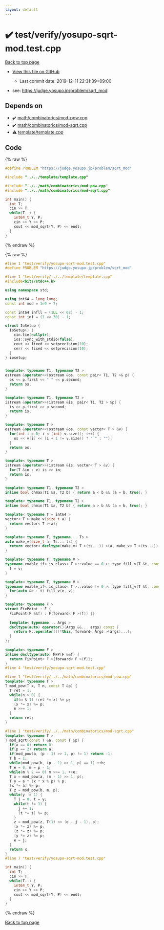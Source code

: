 ```yaml
---
layout: default
---
```


<!-- mathjax config similar to math.stackexchange -->
<script type="text/javascript" async
  src="https://cdnjs.cloudflare.com/ajax/libs/mathjax/2.7.5/MathJax.js?config=TeX-MML-AM_CHTML">
</script>
<script type="text/x-mathjax-config">
  MathJax.Hub.Config({
    TeX: { equationNumbers: { autoNumber: "AMS" }},
    tex2jax: {
      inlineMath: [ ['$','$'] ],
      processEscapes: true
    },
    "HTML-CSS": { matchFontHeight: false },
    displayAlign: "left",
    displayIndent: "2em"
  });
</script>

<script type="text/javascript" src="https://cdnjs.cloudflare.com/ajax/libs/jquery/3.4.1/jquery.min.js"></script>
<script src="https://cdn.jsdelivr.net/npm/jquery-balloon-js@1.1.2/jquery.balloon.min.js" integrity="sha256-ZEYs9VrgAeNuPvs15E39OsyOJaIkXEEt10fzxJ20+2I=" crossorigin="anonymous"></script>
<script type="text/javascript" src="../../../assets/js/copy-button.js"></script>
<link rel="stylesheet" href="../../../assets/css/copy-button.css" />


# :heavy_check_mark: test/verify/yosupo-sqrt-mod.test.cpp

<a href="../../../index.html">Back to top page</a>

* <a href="{{ site.github.repository_url }}/blob/master/test/verify/yosupo-sqrt-mod.test.cpp">View this file on GitHub</a>
    - Last commit date: 2019-12-11 22:31:39+09:00


* see: <a href="https://judge.yosupo.jp/problem/sqrt_mod">https://judge.yosupo.jp/problem/sqrt_mod</a>


## Depends on

* :heavy_check_mark: <a href="../../../library/math/combinatorics/mod-pow.cpp.html">math/combinatorics/mod-pow.cpp</a>
* :heavy_check_mark: <a href="../../../library/math/combinatorics/mod-sqrt.cpp.html">math/combinatorics/mod-sqrt.cpp</a>
* :warning: <a href="../../../library/template/template.cpp.html">template/template.cpp</a>


## Code

<a id="unbundled"></a>
{% raw %}
```cpp
#define PROBLEM "https://judge.yosupo.jp/problem/sqrt_mod"

#include "../../template/template.cpp"

#include "../../math/combinatorics/mod-pow.cpp"
#include "../../math/combinatorics/mod-sqrt.cpp"

int main() {
  int T;
  cin >> T;
  while(T--) {
    int64_t Y, P;
    cin >> Y >> P;
    cout << mod_sqrt(Y, P) << endl;
  }
}

```
{% endraw %}

<a id="bundled"></a>
{% raw %}
```cpp
#line 1 "test/verify/yosupo-sqrt-mod.test.cpp"
#define PROBLEM "https://judge.yosupo.jp/problem/sqrt_mod"

#line 1 "test/verify/../../template/template.cpp"
#include<bits/stdc++.h>

using namespace std;

using int64 = long long;
const int mod = 1e9 + 7;

const int64 infll = (1LL << 62) - 1;
const int inf = (1 << 30) - 1;

struct IoSetup {
  IoSetup() {
    cin.tie(nullptr);
    ios::sync_with_stdio(false);
    cout << fixed << setprecision(10);
    cerr << fixed << setprecision(10);
  }
} iosetup;


template< typename T1, typename T2 >
ostream &operator<<(ostream &os, const pair< T1, T2 >& p) {
  os << p.first << " " << p.second;
  return os;
}

template< typename T1, typename T2 >
istream &operator>>(istream &is, pair< T1, T2 > &p) {
  is >> p.first >> p.second;
  return is;
}

template< typename T >
ostream &operator<<(ostream &os, const vector< T > &v) {
  for(int i = 0; i < (int) v.size(); i++) {
    os << v[i] << (i + 1 != v.size() ? " " : "");
  }
  return os;
}

template< typename T >
istream &operator>>(istream &is, vector< T > &v) {
  for(T &in : v) is >> in;
  return is;
}

template< typename T1, typename T2 >
inline bool chmax(T1 &a, T2 b) { return a < b && (a = b, true); }

template< typename T1, typename T2 >
inline bool chmin(T1 &a, T2 b) { return a > b && (a = b, true); }

template< typename T = int64 >
vector< T > make_v(size_t a) {
  return vector< T >(a);
}

template< typename T, typename... Ts >
auto make_v(size_t a, Ts... ts) {
  return vector< decltype(make_v< T >(ts...)) >(a, make_v< T >(ts...));
}

template< typename T, typename V >
typename enable_if< is_class< T >::value == 0 >::type fill_v(T &t, const V &v) {
  t = v;
}

template< typename T, typename V >
typename enable_if< is_class< T >::value != 0 >::type fill_v(T &t, const V &v) {
  for(auto &e : t) fill_v(e, v);
}

template< typename F >
struct FixPoint : F {
  FixPoint(F &&f) : F(forward< F >(f)) {}
 
  template< typename... Args >
  decltype(auto) operator()(Args &&... args) const {
    return F::operator()(*this, forward< Args >(args)...);
  }
};
 
template< typename F >
inline decltype(auto) MFP(F &&f) {
  return FixPoint< F >{forward< F >(f)};
}
#line 4 "test/verify/yosupo-sqrt-mod.test.cpp"

#line 1 "test/verify/../../math/combinatorics/mod-pow.cpp"
template< typename T >
T mod_pow(T x, T n, const T &p) {
  T ret = 1;
  while(n > 0) {
    if(n & 1) (ret *= x) %= p;
    (x *= x) %= p;
    n >>= 1;
  }
  return ret;
}

#line 1 "test/verify/../../math/combinatorics/mod-sqrt.cpp"
template< typename T >
T mod_sqrt(const T &a, const T &p) {
  if(a == 0) return 0;
  if(p == 2) return a;
  if(mod_pow(a, (p - 1) >> 1, p) != 1) return -1;
  T b = 1;
  while(mod_pow(b, (p - 1) >> 1, p) == 1) ++b;
  T e = 0, m = p - 1;
  while(m % 2 == 0) m >>= 1, ++e;
  T x = mod_pow(a, (m - 1) >> 1, p);
  T y = a * (x * x % p) % p;
  (x *= a) %= p;
  T z = mod_pow(b, m, p);
  while(y != 1) {
    T j = 0, t = y;
    while(t != 1) {
      j += 1;
      (t *= t) %= p;
    }
    z = mod_pow(z, T(1) << (e - j - 1), p);
    (x *= z) %= p;
    (z *= z) %= p;
    (y *= z) %= p;
    e = j;
  }
  return x;
}
#line 7 "test/verify/yosupo-sqrt-mod.test.cpp"

int main() {
  int T;
  cin >> T;
  while(T--) {
    int64_t Y, P;
    cin >> Y >> P;
    cout << mod_sqrt(Y, P) << endl;
  }
}

```
{% endraw %}

<a href="../../../index.html">Back to top page</a>


